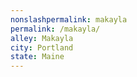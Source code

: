 ```yaml
---
﻿nonslashpermalink: makayla
permalink: /makayla/
alley: Makayla
city: Portland
state: Maine
---
```

